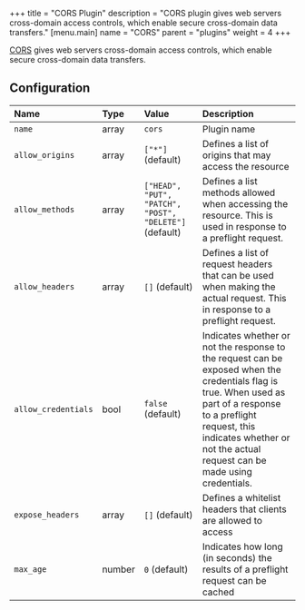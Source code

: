 +++
title = "CORS Plugin"
description = "CORS plugin gives web servers cross-domain access controls, which enable secure cross-domain data transfers."
[menu.main]
  name = "CORS"
  parent = "plugins"
  weight = 4
+++

[CORS](http://www.w3.org/TR/cors) gives web servers cross-domain access controls,
which enable secure cross-domain data transfers.

## Configuration

Name | Type | Value | Description
:--- | :--- | :--- | :----------
`name` | array | `cors` | Plugin name
`allow_origins` | array | `["*"]` (default) | Defines a list of origins that may access the resource
`allow_methods` | array | `["HEAD", "PUT", "PATCH", "POST", "DELETE"]` (default) | Defines a list methods allowed when accessing the resource. This is used in response to a preflight request.
`allow_headers` | array | `[]` (default) | Defines a list of request headers that can be used when making the actual request. This in response to a preflight request.
`allow_credentials` | bool | `false` (default) | Indicates whether or not the response to the request can be exposed when the credentials flag is true. When used as part of a response to a preflight request, this indicates whether or not the  actual request can be made using credentials.
`expose_headers` | array | `[]` (default) | Defines a whitelist headers that clients are allowed to access
`max_age` | number | `0` (default) | Indicates how long (in seconds) the results of a preflight request can be cached
